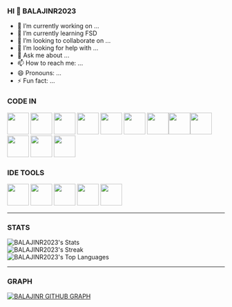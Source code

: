 ### HI 👋 BALAJINR2023

- 🔭 I’m currently working on ...
- 🌱 I’m currently learning FSD
- 👯 I’m looking to collaborate on ...
- 🤔 I’m looking for help with ...
- 💬 Ask me about ...
- 📫 How to reach me: ...
- 😄 Pronouns: ...
- ⚡ Fun fact: ...

### CODE IN
<img height="50" width="50" src="https://img.icons8.com/color/48/000000/python.png" /> <img height="50" width="50" src="https://img.icons8.com/color/48/000000/c-programming.png" /> <img height="50" width="50" src="https://img.icons8.com/color/48/000000/c-plus-plus-logo.png" /> <img height="50" width="50" src="https://img.icons8.com/color/48/000000/java-coffee-cup-logo.png" /> <img height="50" width="50" src="https://img.icons8.com/color/48/000000/html-5.png" /> <img height="50" width="50" src="https://img.icons8.com/color/48/000000/css3.png" /> <img height="50" width="50" src="https://img.icons8.com/color/48/000000/bootstrap.png" /><img height="50" width="50" src="https://img.icons8.com/color/48/000000/javascript.png"/><img height="50" width="50" src="https://img.icons8.com/color/48/000000/react-native.png"/><img height="50" width="50" src="https://img.icons8.com/color/48/000000/mysql-logo.png"/> <img height="50" width="50" src="https://img.icons8.com/color/48/000000/mongodb.png"/> <img height="50" width="50" src="https://img.icons8.com/color/48/000000/nodejs.png"/> 
### IDE TOOLS
<img height="50" width="50" src="https://img.icons8.com/color/48/000000/visual-studio-code-2019.png"/> <img height="50" width="50" src="https://img.icons8.com/color/48/000000/pycharm.png"/> <img height="50" width="50" src="https://img.icons8.com/color/50/000000/git.png"/> <img height="50" width="50" src="https://img.icons8.com/doodle/48/000000/adobe-photoshop.png"/> <img height="50" width="50" src="https://img.icons8.com/color/48/000000/figma--v1.png"/> <HR>
### STATS
![BALAJINR2023's Stats](https://github-readme-stats.vercel.app/api?username=BALAJINR2023&theme=prussian&show_icons=true&hide_border=true&count_private=true)<BR>
![BALAJINR2023's Streak](https://github-readme-streak-stats.herokuapp.com/?user=BALAJINR2023&theme=prussian&hide_border=true)<BR>
![BALAJINR2023's Top Languages](https://github-readme-stats.vercel.app/api/top-langs/?username=BALAJINR2023&theme=prussian&show_icons=true&hide_border=true&layout=compact)<BR><HR>
### GRAPH
[![BALAJINR GITHUB GRAPH](https://github-readme-activity-graph.vercel.app/graph?username=BALAJINR2023&bg_color=d1f0ff&color=1d0c10&line=f07828&point=205ed9&area=true&hide_border=true)](https://github.com/ashutosh00710/github-readme-activity-graph)
